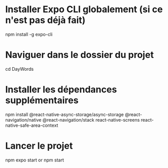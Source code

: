 # Installer Expo CLI globalement (si ce n'est pas déjà fait)
npm install -g expo-cli

# Naviguer dans le dossier du projet
cd DayWords

# Installer les dépendances supplémentaires
npm install @react-native-async-storage/async-storage @react-navigation/native @react-navigation/stack react-native-screens react-native-safe-area-context

# Lancer le projet
npm expo start or npm start
